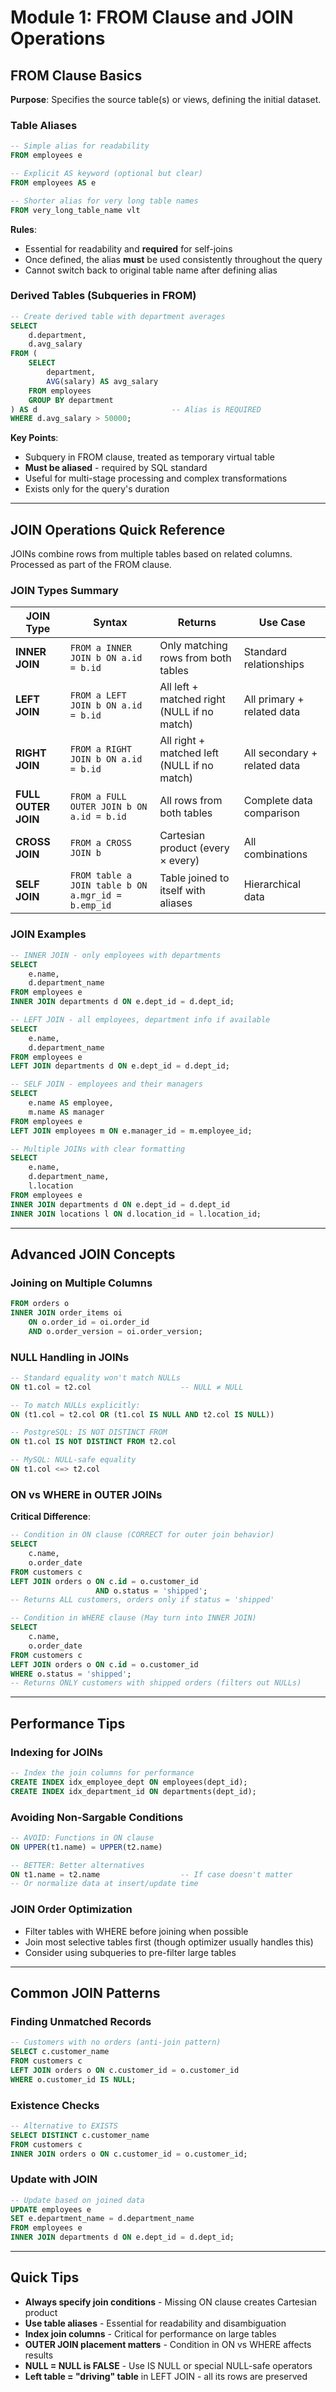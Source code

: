 # Module 1: FROM Clause and JOIN Operations

## FROM Clause Basics

**Purpose**: Specifies the source table(s) or views, defining the initial dataset.

### Table Aliases
```sql
-- Simple alias for readability
FROM employees e                    

-- Explicit AS keyword (optional but clear)
FROM employees AS e                 

-- Shorter alias for very long table names
FROM very_long_table_name vlt       
```

**Rules**:
- Essential for readability and **required** for self-joins
- Once defined, the alias **must** be used consistently throughout the query
- Cannot switch back to original table name after defining alias

### Derived Tables (Subqueries in FROM)
```sql
-- Create derived table with department averages
SELECT 
    d.department, 
    d.avg_salary
FROM (
    SELECT 
        department, 
        AVG(salary) AS avg_salary
    FROM employees
    GROUP BY department
) AS d                              -- Alias is REQUIRED
WHERE d.avg_salary > 50000;
```

**Key Points**:
- Subquery in FROM clause, treated as temporary virtual table
- **Must be aliased** - required by SQL standard
- Useful for multi-stage processing and complex transformations
- Exists only for the query's duration

---

## JOIN Operations Quick Reference

JOINs combine rows from multiple tables based on related columns. Processed as part of the FROM clause.

### JOIN Types Summary

| JOIN Type | Syntax | Returns | Use Case |
|-----------|--------|---------|----------|
| **INNER JOIN** | `FROM a INNER JOIN b ON a.id = b.id` | Only matching rows from both tables | Standard relationships |
| **LEFT JOIN** | `FROM a LEFT JOIN b ON a.id = b.id` | All left + matched right (NULL if no match) | All primary + related data |
| **RIGHT JOIN** | `FROM a RIGHT JOIN b ON a.id = b.id` | All right + matched left (NULL if no match) | All secondary + related data |
| **FULL OUTER JOIN** | `FROM a FULL OUTER JOIN b ON a.id = b.id` | All rows from both tables | Complete data comparison |
| **CROSS JOIN** | `FROM a CROSS JOIN b` | Cartesian product (every × every) | All combinations |
| **SELF JOIN** | `FROM table a JOIN table b ON a.mgr_id = b.emp_id` | Table joined to itself with aliases | Hierarchical data |

### JOIN Examples

```sql
-- INNER JOIN - only employees with departments
SELECT 
    e.name, 
    d.department_name
FROM employees e
INNER JOIN departments d ON e.dept_id = d.dept_id;

-- LEFT JOIN - all employees, department info if available
SELECT 
    e.name, 
    d.department_name
FROM employees e
LEFT JOIN departments d ON e.dept_id = d.dept_id;

-- SELF JOIN - employees and their managers
SELECT 
    e.name AS employee, 
    m.name AS manager
FROM employees e
LEFT JOIN employees m ON e.manager_id = m.employee_id;

-- Multiple JOINs with clear formatting
SELECT 
    e.name, 
    d.department_name, 
    l.location
FROM employees e
INNER JOIN departments d ON e.dept_id = d.dept_id
INNER JOIN locations l ON d.location_id = l.location_id;
```

---

## Advanced JOIN Concepts

### Joining on Multiple Columns
```sql
FROM orders o
INNER JOIN order_items oi 
    ON o.order_id = oi.order_id 
    AND o.order_version = oi.order_version;
```

### NULL Handling in JOINs
```sql
-- Standard equality won't match NULLs
ON t1.col = t2.col                    -- NULL ≠ NULL

-- To match NULLs explicitly:
ON (t1.col = t2.col OR (t1.col IS NULL AND t2.col IS NULL))

-- PostgreSQL: IS NOT DISTINCT FROM
ON t1.col IS NOT DISTINCT FROM t2.col

-- MySQL: NULL-safe equality
ON t1.col <=> t2.col
```

### ON vs WHERE in OUTER JOINs

**Critical Difference**:

```sql
-- Condition in ON clause (CORRECT for outer join behavior)
SELECT 
    c.name, 
    o.order_date
FROM customers c
LEFT JOIN orders o ON c.id = o.customer_id 
                   AND o.status = 'shipped';
-- Returns ALL customers, orders only if status = 'shipped'

-- Condition in WHERE clause (May turn into INNER JOIN)
SELECT 
    c.name, 
    o.order_date
FROM customers c
LEFT JOIN orders o ON c.id = o.customer_id
WHERE o.status = 'shipped';
-- Returns ONLY customers with shipped orders (filters out NULLs)
```

---

## Performance Tips

### Indexing for JOINs
```sql
-- Index the join columns for performance
CREATE INDEX idx_employee_dept ON employees(dept_id);
CREATE INDEX idx_department_id ON departments(dept_id);
```

### Avoiding Non-Sargable Conditions
```sql
-- AVOID: Functions in ON clause
ON UPPER(t1.name) = UPPER(t2.name)

-- BETTER: Better alternatives
ON t1.name = t2.name                  -- If case doesn't matter
-- Or normalize data at insert/update time
```

### JOIN Order Optimization
- Filter tables with WHERE before joining when possible
- Join most selective tables first (though optimizer usually handles this)
- Consider using subqueries to pre-filter large tables

---

## Common JOIN Patterns

### Finding Unmatched Records
```sql
-- Customers with no orders (anti-join pattern)
SELECT c.customer_name
FROM customers c
LEFT JOIN orders o ON c.customer_id = o.customer_id
WHERE o.customer_id IS NULL;
```

### Existence Checks
```sql
-- Alternative to EXISTS
SELECT DISTINCT c.customer_name
FROM customers c
INNER JOIN orders o ON c.customer_id = o.customer_id;
```

### Update with JOIN
```sql
-- Update based on joined data
UPDATE employees e
SET e.department_name = d.department_name
FROM employees e
INNER JOIN departments d ON e.dept_id = d.dept_id;
```

---

## Quick Tips

- **Always specify join conditions** - Missing ON clause creates Cartesian product
- **Use table aliases** - Essential for readability and disambiguation  
- **Index join columns** - Critical for performance on large tables
- **OUTER JOIN placement matters** - Condition in ON vs WHERE affects results
- **NULL = NULL is FALSE** - Use IS NULL or special NULL-safe operators
- **Left table = "driving" table** in LEFT JOIN - all its rows are preserved 